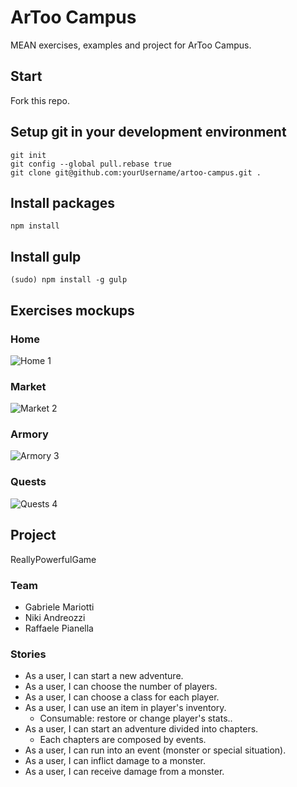 # ArToo Campus
MEAN exercises, examples and project for ArToo Campus.

## Start
Fork this repo.

## Setup git in your development environment
```
git init
git config --global pull.rebase true
git clone git@github.com:yourUsername/artoo-campus.git .
```

## Install packages
```
npm install
```

## Install gulp
```
(sudo) npm install -g gulp
```

## Exercises mockups

### Home
![Home 1](https://assets.moqups.com/grdjfDzUzO/Page_1.png)

### Market
![Market 2](https://assets.moqups.com/Jgy3rpaJPz/Page_1.png)

### Armory
![Armory 3](https://assets.moqups.com/wVwd427LO5/Page_1.png)

### Quests
![Quests 4](https://assets.moqups.com/57dqoZC60v/Page_1.png)

## Project

ReallyPowerfulGame

### Team

* Gabriele Mariotti
* Niki Andreozzi
* Raffaele Pianella

### Stories

* As a user, I can start a new adventure.
* As a user, I can choose the number of players.
* As a user, I can choose a class for each player.
* As a user, I can use an item in player's inventory.
    * Consumable: restore or change player's stats..
* As a user, I can start an adventure divided into chapters.
    * Each chapters are composed by events.
* As a user, I can run into an event (monster or special situation).
* As a user, I can inflict damage to a monster.
* As a user, I can receive damage from a monster.




